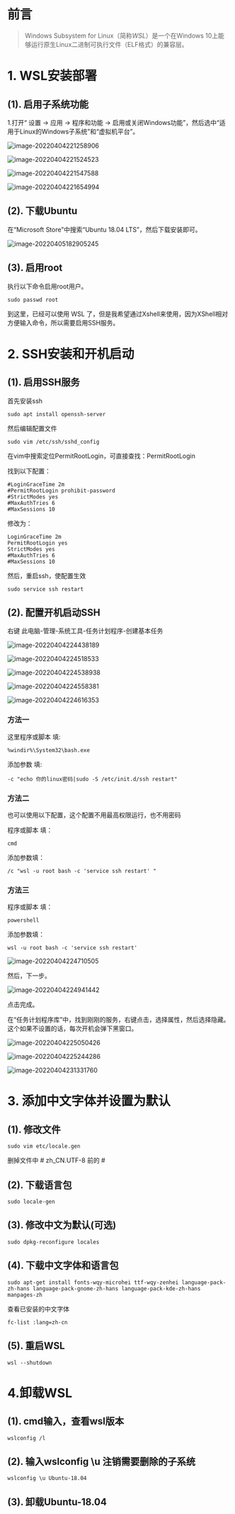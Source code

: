 # 前言 #

> Windows Subsystem for Linux（简称*WSL*）是一个在Windows 10上能够运行原生Linux二进制可执行文件（ELF格式）的兼容层。

# 1. WSL安装部署 #

## (1). 启用子系统功能 ##

1.打开“ 设置 -> 应用 -> 程序和功能 -> 启用或关闭Windows功能”，然后选中“适用于Linux的Windows子系统”和“虚拟机平台”。

![image-20220404221258906](image/Linux-WSL/image-20220404221258906.png)

![image-20220404221524523](image/Linux-WSL/image-20220404221524523.png)

![image-20220404221547588](image/Linux-WSL/image-20220404221547588.png)

![image-20220404221654994](image/Linux-WSL/image-20220404221654994.png)



## (2). 下载Ubuntu ##

在“Microsoft Store”中搜索“Ubuntu 18.04 LTS”，然后下载安装即可。

![image-20220405182905245](image/Linux-WSL/image-20220405182905245.png)



## (3). 启用root ##

执行以下命令启用root用户。

```shell
sudo passwd root
```

到这里，已经可以使用 WSL 了，但是我希望通过Xshell来使用，因为XShell相对方便输入命令，所以需要启用SSH服务。

# 2. SSH安装和开机启动

## (1). 启用SSH服务 ##

首先安装ssh

```shell
sudo apt install openssh-server
```

然后编辑配置文件

```shell
sudo vim /etc/ssh/sshd_config
```

在vim中搜索定位PermitRootLogin，可直接查找：PermitRootLogin

找到以下配置：

```shell
#LoginGraceTime 2m
#PermitRootLogin prohibit-password
#StrictModes yes
#MaxAuthTries 6
#MaxSessions 10
```

修改为：

```shell
LoginGraceTime 2m
PermitRootLogin yes
StrictModes yes
#MaxAuthTries 6
#MaxSessions 10
```

然后，重启ssh，使配置生效

```shell
sudo service ssh restart
```



## (2). 配置开机启动SSH ##

 右键 此电脑-管理-系统工具-任务计划程序-创建基本任务

![image-20220404224438189](image/Linux-WSL/image-20220404224438189.png)

![image-20220404224518533](image/Linux-WSL/image-20220404224518533.png)

![image-20220404224538938](image/Linux-WSL/image-20220404224538938.png)

![image-20220404224558381](image/Linux-WSL/image-20220404224558381.png)

![image-20220404224616353](image/Linux-WSL/image-20220404224616353.png)

### 方法一

这里程序或脚本 填: 

```shell
%windir%\System32\bash.exe
```

 添加参数 填: 

```shell
-c "echo 你的linux密码|sudo -S /etc/init.d/ssh restart"
```

### 方法二

也可以使用以下配置，这个配置不用最高权限运行，也不用密码

程序或脚本 填：

```shell
cmd
```

添加参数填：

```shell
/c "wsl -u root bash -c 'service ssh restart' "
```

### 方法三

程序或脚本 填：

```shell
powershell
```

添加参数填：

```shell
wsl -u root bash -c 'service ssh restart'
```

![image-20220404224710505](image/Linux-WSL/image-20220404224710505.png)

然后，下一步。

![image-20220404224941442](image/Linux-WSL/image-20220404224941442.png)

点击完成。

在“任务计划程序库”中，找到刚刚的服务，右键点击，选择属性，然后选择隐藏。这个如果不设置的话，每次开机会弹下黑窗口。

![image-20220404225050426](image/Linux-WSL/image-20220404225050426.png)

![image-20220404225244286](image/Linux-WSL/image-20220404225244286.png)

![image-20220404231331760](image/Linux-WSL/image-20220404231331760.png)

# 3. 添加中文字体并设置为默认

## (1). 修改文件

```shell
sudo vim etc/locale.gen
```

删掉文件中 # zh_CN.UTF-8 前的 #

## (2).  下载语言包

```shell
sudo locale-gen
```



## (3). 修改中文为默认(可选)

```shell
sudo dpkg-reconfigure locales
```



## (4). 下载中文字体和语言包

```shell
sudo apt-get install fonts-wqy-microhei ttf-wqy-zenhei language-pack-zh-hans language-pack-gnome-zh-hans language-pack-kde-zh-hans manpages-zh
```

查看已安装的中文字体

```shell
fc-list :lang=zh-cn
```



## (5). 重启WSL

```shell
wsl --shutdown
```

 

# 4.卸载WSL #

## (1). cmd输入，查看wsl版本

```shell
wslconfig /l
```

## (2). 输入wslconfig \u <name>注销需要删除的子系统

```shell
wslconfig \u Ubuntu-18.04
```

## (3). 卸载Ubuntu-18.04
